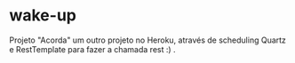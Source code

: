# wake-up

Projeto "Acorda" um outro projeto no Heroku, através de scheduling Quartz e RestTemplate para fazer a chamada rest :) .
